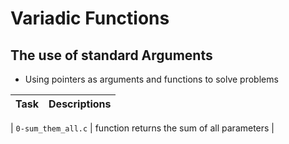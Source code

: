 # Variadic Functions

## The use of standard Arguments
* Using pointers as arguments and functions to solve problems

| Task | Descriptions |
| ---- | ------------ |

| `0-sum_them_all.c` | function returns the sum of all parameters |

